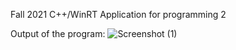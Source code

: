 Fall 2021 C++/WinRT Application for programming 2

Output of the program:
![Screenshot (1)](https://user-images.githubusercontent.com/62119604/133916409-ee733ae8-947d-41c3-9511-a55f680f5953.png)
